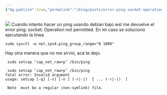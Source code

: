 ```yaml
---
{"dg-publish":true,"permalink":"/blog/posts/error-ping-socket-operation-not-permitted-28-solucion-29/"}
---
```


[
![](../fetched_images\ping.jpg)](https://blogger.googleusercontent.com/img/b/R29vZ2xl/AVvXsEhIP5AwcFxBNObrnjRuJaTHPSjgIJnr7XFxg0KHvmuYhyyi4E0UevbLRx7-xA9eks7zQcIfUI3zk5Cgw8wKnWivrO2MN05Hvk0wCvmcg3slvtWwpxd_gjfsjXhex6Qxrxe62EQBMFK77qWui4JB_a3-k42U1xTCp_O6K_VwOdkX0AfuXC-fQnd3gfFz/s749/ping.jpg)
Cuando intento hacer un ping usando debian bajo wsl me devuelve el error ping:
socket: Operation not permitted.
En mi caso se solucionó ejecutando la línea
```
sudo sysctl -w net.ipv4.ping_group_range="0 1000"
```
Hay otra manera que no me sirvió, acá te dejo.
```
 sudo setcap ‘cap_net_raw+p’ /bin/ping
```
```
 sudo setcap ‘cap_net_raw+p’ /bin/ping
fatal error: Invalid argument
usage: setcap [-q] [-v] [-n ] (-r|-|)  [ ... (-r|-|)  ]

 Note  must be a regular (non-symlink) file.
```
